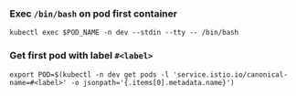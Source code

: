 ### Exec `/bin/bash` on pod first container
```shell script
kubectl exec $POD_NAME -n dev --stdin --tty -- /bin/bash
```

### Get first pod with label `#<label>`
```shell
export POD=$(kubectl -n dev get pods -l 'service.istio.io/canonical-name=#<label>' -o jsonpath='{.items[0].metadata.name}')
```